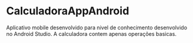 # CalculadoraAppAndroid

Aplicativo mobile  desenvolvido para nivel de conhecimento desenvolvido no Android Studio.
A calculadora contem apenas operações basicas.
